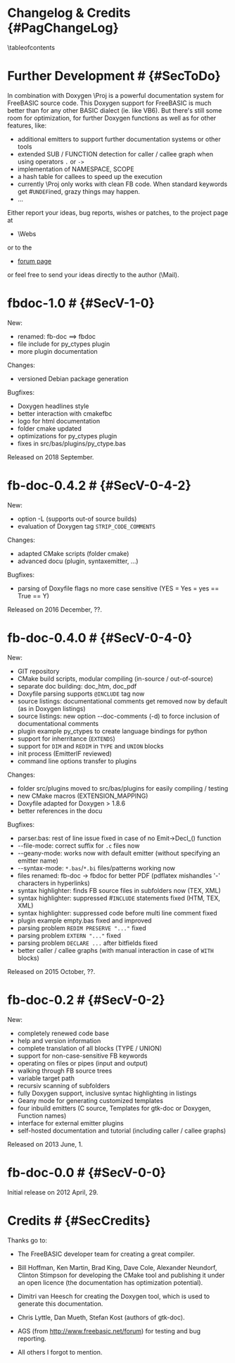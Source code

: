 Changelog & Credits {#PagChangeLog}
===================
\tableofcontents


# Further Development # {#SecToDo}

In combination with Doxygen \Proj is a powerful documentation system
for FreeBASIC source code. This Doxygen support for FreeBASIC is much
better than for any other BASIC dialect (ie. like VB6). But there's
still some room for optimization, for further Doxygen functions as well
as for other features, like:

- additional emitters to support further documentation systems or other tools
- extended SUB / FUNCTION detection for caller / callee graph when using operators `.` or `->`
- implementation of NAMESPACE, SCOPE
- a hash table for callees to speed up the execution
- currently \Proj only works with clean FB code. When standard keywords get #`UNDEF`ined, grazy things may happen.
- ...

Either report your ideas, bug reports, wishes or patches, to the
project page at

- \Webs

or to the

- [forum page](http://www.freebasic.net/forum/viewtopic.php?f=8&t=19810)

or feel free to send your ideas directly to the author (\Mail).


# fbdoc-1.0 # {#SecV-1-0}

New:

- renamed: fb-doc ==> fbdoc
- file include for py_ctypes plugin
- more plugin documentation

Changes:

- versioned Debian package generation

Bugfixes:

- Doxygen headlines style
- better interaction with cmakefbc
- logo for html documentation
- folder cmake updated
- optimizations for py_ctypes plugin
- fixes in src/bas/plugins/py_ctype.bas

Released on 2018 September.


# fb-doc-0.4.2 # {#SecV-0-4-2}

New:

- option -L (supports out-of source builds)
- evaluation of Doxygen tag `STRIP_CODE_COMMENTS`

Changes:

- adapted CMake scripts (folder cmake)
- advanced docu (plugin, syntaxemitter, ...)

Bugfixes:

- parsing of Doxyfile flags no more case sensitive (YES = Yes = yes == True == Y)

Released on 2016 December, ??.


# fb-doc-0.4.0 # {#SecV-0-4-0}

New:

- GIT repository
- CMake build scripts, modular compiling (in-source / out-of-source)
- separate doc building: doc_htm, doc_pdf
- Doxyfile parsing supports `@INCLUDE` tag now
- source listings: documentational comments get removed now by default (as in Doxygen listings)
- source listings: new option --doc-comments (-d) to force inclusion of documentational comments
- plugin example py_ctypes to create language bindings for python
- support for inherritance (`EXTENDS`)
- support for `DIM` and `REDIM` in `TYPE` and `UNION` blocks
- init process (EmitterIF reviewed)
- command line options transfer to plugins

Changes:

- folder src/plugins moved to src/bas/plugins for easily compiling / testing
- new CMake macros (EXTENSION_MAPPING)
- Doxyfile adapted for Doxygen > 1.8.6
- better references in the docu

Bugfixes:

- parser.bas: rest of line issue fixed in case of no Emit->Decl_() function
- --file-mode: correct suffix for `.c` files now
- --geany-mode: works now with default emitter (without specifying an emitter name)
- --syntax-mode: `*.bas`/`*.bi` files/patterns working now
- files renamed: fb-doc -> fbdoc for better PDF (pdflatex mishandles '-' characters in hyperlinks)
- syntax highlighter: finds FB source files in subfolders now (TEX, XML)
- syntax highlighter: suppressed #`INCLUDE` statements fixed (HTM, TEX, XML)
- syntax highlighter: suppressed code before multi line comment fixed
- plugin example empty.bas fixed and improved
- parsing problem `REDIM PRESERVE "..."` fixed
- parsing problem `EXTERN "..."` fixed
- parsing problem `DECLARE ...` after bitfields fixed
- better caller / callee graphs (with manual interaction in case of `WITH` blocks)

Released on 2015 October, ??.


# fb-doc-0.2 # {#SecV-0-2}

New:

- completely renewed code base
- help and version information
- complete translation of all blocks (TYPE / UNION)
- support for non-case-sensitive FB keywords
- operating on files or pipes (input and output)
- walking through FB source trees
- variable target path
- recursiv scanning of subfolders
- fully Doxygen support, inclusive syntac highlighting in listings
- Geany mode for generating customized templates
- four inbuild emitters (C source, Templates for gtk-doc or Doxygen, Function names)
- interface for external emitter plugins
- self-hosted documentation and tutorial (including caller / callee graphs)

Released on 2013 June, 1.


# fb-doc-0.0 # {#SecV-0-0}

Initial release on 2012 April, 29.



# Credits # {#SecCredits}

Thanks go to:

- The FreeBASIC developer team for creating a great compiler.

- Bill Hoffman, Ken Martin, Brad King, Dave Cole, Alexander Neundorf,
  Clinton Stimpson for developing the CMake tool and publishing it
  under an open licence (the documentation has optimization
  potential).

- Dimitri van Heesch for creating the Doxygen tool, which is used to
  generate this documentation.

- Chris Lyttle, Dan Mueth, Stefan Kost (authors of gtk-doc).

- AGS (from http://www.freebasic.net/forum) for testing and bug reporting.

- All others I forgot to mention.

